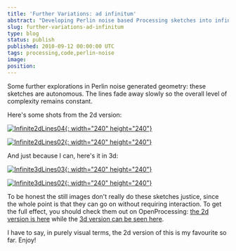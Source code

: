 ```yaml
---
title: 'Further Variations: ad infinitum'
abstract: "Developing Perlin noise based Processing sketches into infinitely looping 2d and 3d forms"
slug: further-variations-ad-infinitum
type: blog
status: publish
published: 2010-09-12 00:00:00 UTC
tags: processing,code,perlin-noise
image: 
position: 
---
```


Some further explorations in Perlin noise generated geometry: these
sketches are autonomous. The lines fade away slowly so the overall level
of complexity remains constant.

Here's some shots from the 2d version:

[![Infinite2dLines04](https://farm5.static.flickr.com/4086/4982747301_dd2c9ffdc6_m.jpg){:
width="240" height="240"}][1]

[![Infinite2dLines02](https://farm5.static.flickr.com/4126/4982746669_3f2e4c420d_m.jpg){:
width="240" height="240"}][2]

And just because I can, here's it in 3d:

[![Infinite3dLines03](https://farm5.static.flickr.com/4107/4983478954_d10fb121e0_m.jpg){:
width="240" height="240"}][3]

[![Infinite3dLines02](https://farm5.static.flickr.com/4129/4983478292_efae864b1d_m.jpg){:
width="240" height="240"}][4]

To be honest the still images don't really do these sketches justice,
since the whole point is that they can go on without requiring
interaction. To get the full effect, you should check them out on
OpenProcessing: [the 2d version is here][5] while the
[3d version can be seen here][6].

I have to say, in purely visual terms, the 2d version of this is my
favourite so far. Enjoy!



[1]: http://www.flickr.com/photos/53111802@N05/4982747301/
[2]: http://www.flickr.com/photos/53111802@N05/4982746669/
[3]: http://www.flickr.com/photos/53111802@N05/4983478954/
[4]: http://www.flickr.com/photos/53111802@N05/4983478292/
[5]: http://www.openprocessing.org/visuals/?visualID=11939
[6]: http://www.openprocessing.org/visuals/?visualID=11940
